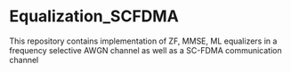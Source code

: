 # Equalization_SCFDMA
This repository contains implementation of ZF, MMSE, ML equalizers in a frequency selective AWGN channel as well as a SC-FDMA communication channel
